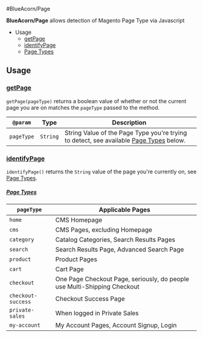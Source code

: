 #BlueAcorn/Page

**BlueAcorn/Page** allows detection of Magento Page Type via Javascript

* Usage
	* [getPage](#getpage)
	* [identifyPage](#identifypage)
	* [Page Types](#pagetypes)
	
## Usage

### [getPage](id:getpage)

`getPage(pageType)` returns a boolean value of whether or not the current page you are on matches the `pageType` passed to the method.

| `@param` | Type | Description |
|----------|------|-------------|
| `pageType` | `String` | String Value of the Page Type you're trying to detect, see available [Page Types](#pagetypes) below. |

### [identifyPage](id:identifypage)

`identifyPage()` returns the `String` value of the page you're currently on, see [Page Types](#pagetypes).

##### [Page Types](id:pagetypes)

| `pageType` | Applicable Pages |
|------------|------------------|
| `home` | CMS Homepage |
| `cms` | CMS Pages, excluding Homepage |
| `category` | Catalog Categories, Search Results Pages |
| `search` | Search Results Page, Advanced Search Page |
| `product` | Product Pages |
| `cart` | Cart Page |
| `checkout` | One Page Checkout Page, seriously, do people use Multi-Shipping Checkout |
| `checkout-success` | Checkout Success Page |
| `private-sales` | When logged in Private Sales |
| `my-account` | My Account Pages, Account Signup, Login | 